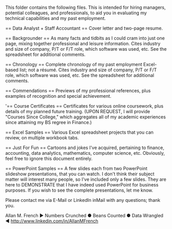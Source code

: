This folder contains the following files.  This is intended for hiring managers, potential colleagues, and professionals, to aid you in evaluating my technical capabilities and my past employment.

== Data Analyst + Staff Accountant == Cover letter and two-page resume.

== Backgrounder == As many facts and tidbits as I could cram into just one page, mixing together professional and leisure information.  Cites industry and size of company, P/T or F/T role, which software was used, etc.  See the spreadsheet for additional comments.

== Chronology == Complete chronology of my past employment Excel-based list; not a résumé.  Cites industry and size of company, P/T or F/T role, which software was used, etc.  See the spreadsheet for additional comments.

== Commendations == Previews of my professional references, plus examples of recognition and special achievement.

'== Course Certificates == Certificates for various online coursework, plus details of my planned future training.  (UPON REQUEST, I will provide "Courses Since College," which aggregates all of my academic experiences since attaining my BS regree in Finance.)

== Excel Samples == Various Excel spreadsheet projects that you can review, on multiple workbook tabs.

== Just For Fun == Cartoons and jokes I've acquired, pertaining to finance, accounting, data analytics, mathematics, computer science, etc.  Obviously, feel free to ignore this document entirely.

== PowerPoint Samples == A few slides each from two PowerPoint slideshow presentations, that you can watch.  I don't think their subject matter will interest many people, so I've included only a few slides.  They are here to DEMONSTRATE that I have indeed used PowerPoint for business purposes.  If you wish to see the complete presentations, let me know.


Please contact me via E-Mail or LinkedIn inMail with any questions; thank you.


Allan M. French
▶  Numbers Crunched  ●  Beans Counted  ●  Data Wrangled  ◀
<http://www.linkedin.com/in/AllanMFrench>
